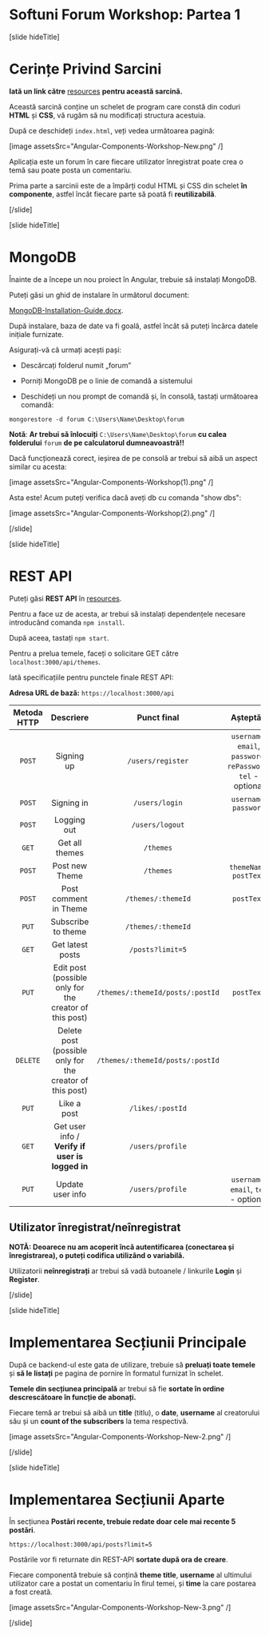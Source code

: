 # Softuni Forum Workshop: Partea 1

[slide hideTitle]

# Cerințe Privind Sarcini

**Iată un link către** [resources](https://videos.softuni.org/resources/javascript/javascript-angular/new-resources-workshop-Components.zip) **pentru această sarcină.**

Această sarcină conține un schelet de program care constă din coduri **HTML** și **CSS**, vă rugăm să nu modificați structura acestuia. 

După ce deschideți `index.html`, veți vedea următoarea pagină:

[image assetsSrc="Angular-Components-Workshop-New.png" /]

Aplicația este un forum în care fiecare utilizator înregistrat poate crea o temă sau poate posta un comentariu.

Prima parte a sarcinii este de a împărți codul HTML și CSS din schelet **în componente**, astfel încât fiecare parte să poată fi **reutilizabilă**. 

[/slide]

[slide hideTitle]

# MongoDB

Înainte de a începe un nou proiect în Angular, trebuie să instalați MongoDB.

Puteți găsi un ghid de instalare în următorul document:  

[MongoDB-Installation-Guide.docx](https://videos.softuni.org/resources/javascript/javascript-angular/MongoDB-Installation-Guide.zip).

După instalare, baza de date va fi goală, astfel încât să puteți încărca datele inițiale furnizate.

Asigurați-vă că urmați acești pași:

- Descărcați folderul numit „forum”

- Porniți MongoDB pe o linie de comandă a sistemului

- Deschideți un nou prompt de comandă și, în consolă, tastați următoarea comandă: 

`mongorestore -d forum C:\Users\Name\Desktop\forum`

**Notă**: **Ar trebui să înlocuiți** `C:\Users\Name\Desktop\forum` **cu calea folderului** `forum` **de pe calculatorul dumneavoastră!!**

Dacă funcționează corect, ieșirea de pe consolă ar trebui să aibă un aspect similar cu acesta:

[image assetsSrc="Angular-Components-Workshop(1).png" /]

Asta este! Acum puteți verifica dacă aveți db cu comanda "show dbs": 

[image assetsSrc="Angular-Components-Workshop(2).png" /]

[/slide]

[slide hideTitle]

# REST API


Puteți găsi **REST API** în [resources](https://videos.softuni.org/resources/javascript/javascript-angular/Rest-api-resources.zip).

Pentru a face uz de acesta, ar trebui să instalați dependențele necesare introducând comanda `npm install`. 

După aceea, tastați `npm start`.

Pentru a prelua temele, faceți o solicitare GET către `localhost:3000/api/themes`.

Iată specificațiile pentru punctele finale REST API:

**Adresa URL de bază:** `https://localhost:3000/api`

| **Metoda HTTP** | **Descriere** | **Punct final** | **Așteptări** | **Autentificare necesară** |
|:---:|:---:|:---:|:---:|:---:|
| `POST`   | Signing up            | `/users/register`                 | `username`, `email`, `password`, `rePassword`, `tel` - optional     | No  |
| `POST`   | Signing in            | `/users/login`                  | `username`, `password`  | No  |
| `POST`   | Logging out           | `/users/logout`                  |             | Yes |
| `GET`    | Get all themes        | `/themes`                        |             | No  |
| `POST`   | Post new Theme        | `/themes`                        | `themeName`, `postText`   | Yes |
| `POST`   | Post comment in Theme  | `/themes/:themeId`                | `postText`    | Yes |
| `PUT`    | Subscribe to theme    | `/themes/:themeId`               |             | Yes |
| `GET`    | Get latest posts      | `/posts?limit=5`                 |             | No  |
| `PUT`    | Edit post (possible only for the creator of this post)             | `/themes/:themeId/posts/:postId`  | `postText`    | Yes |
| `DELETE` | Delete post (possible only for the creator of this post)            | `/themes/:themeId/posts/:postId` |             | Yes |
| `PUT`    | Like a post           |`/likes/:postId`                |             | Yes |
| `GET`    | Get user info / **Verify if user is logged in** | `/users/profile`                  |             | Yes |
| `PUT`    | Update user info      | `/users/profile`                 | `username`, `email`, `tel` - optional  | Yes |

## Utilizator înregistrat/neînregistrat

**NOTĂ: Deoarece nu am acoperit încă autentificarea (conectarea și înregistrarea), o puteți codifica utilizând o variabilă.**

Utilizatorii **neînregistrați** ar trebui să vadă butoanele / linkurile **Login** și **Register**. 

[/slide]

[slide hideTitle]

# Implementarea Secțiunii Principale


După ce backend-ul este gata de utilizare, trebuie să **preluați toate temele** și **să le listați** pe pagina de pornire în formatul furnizat în schelet.  

**Temele din secțiunea principală** ar trebui să fie **sortate în ordine descrescătoare în funcție de abonați.**

Fiecare temă ar trebui să aibă un **title** (titlu), o **date**, **username** al creatorului său și un **count of the subscribers**  la tema respectivă. 

[image assetsSrc="Angular-Components-Workshop-New-2.png" /]

[/slide]

[slide hideTitle]

# Implementarea Secțiunii Aparte


În secțiunea **Postări recente, trebuie redate doar cele mai recente 5 postări**.

`https://localhost:3000/api/posts?limit=5` 

Postările vor fi returnate din REST-API **sortate după ora de creare**.

Fiecare componentă trebuie să conțină **theme title**, **username** al ultimului utilizator care a postat un comentariu în firul temei, și **time** la care postarea a fost creată. 

[image assetsSrc="Angular-Components-Workshop-New-3.png" /]

[/slide]


